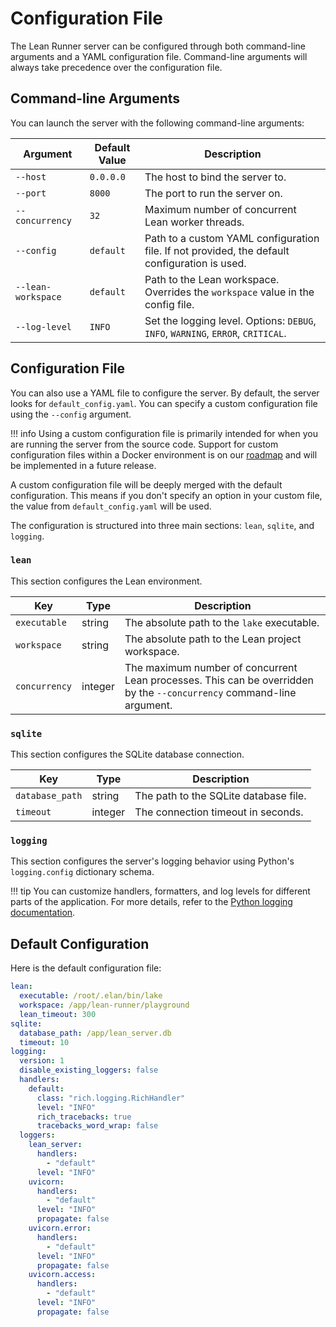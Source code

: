 # Configuration File

The Lean Runner server can be configured through both command-line arguments and a YAML configuration file. Command-line arguments will always take precedence over the configuration file.

## Command-line Arguments

You can launch the server with the following command-line arguments:

| Argument | Default Value | Description |
|---|---|---|
| `--host` | `0.0.0.0` | The host to bind the server to. |
| `--port` | `8000` | The port to run the server on. |
| `--concurrency` | `32` | Maximum number of concurrent Lean worker threads. |
| `--config` | `default` | Path to a custom YAML configuration file. If not provided, the default configuration is used. |
| `--lean-workspace`| `default` | Path to the Lean workspace. Overrides the `workspace` value in the config file. |
| `--log-level` | `INFO` | Set the logging level. Options: `DEBUG`, `INFO`, `WARNING`, `ERROR`, `CRITICAL`. |

## Configuration File

You can also use a YAML file to configure the server. By default, the server looks for `default_config.yaml`. You can specify a custom configuration file using the `--config` argument.

!!! info
    Using a custom configuration file is primarily intended for when you are running the server from the source code. Support for custom configuration files within a Docker environment is on our [roadmap](../dev/todos.md) and will be implemented in a future release.

A custom configuration file will be deeply merged with the default configuration. This means if you don't specify an option in your custom file, the value from `default_config.yaml` will be used.

The configuration is structured into three main sections: `lean`, `sqlite`, and `logging`.

### `lean`

This section configures the Lean environment.

| Key | Type | Description |
|---|---|---|
| `executable` | string | The absolute path to the `lake` executable. |
| `workspace` | string | The absolute path to the Lean project workspace. |
| `concurrency` | integer | The maximum number of concurrent Lean processes. This can be overridden by the `--concurrency` command-line argument. |

### `sqlite`

This section configures the SQLite database connection.

| Key | Type | Description |
|---|---|---|
| `database_path` | string | The path to the SQLite database file. |
| `timeout` | integer | The connection timeout in seconds. |

### `logging`

This section configures the server's logging behavior using Python's `logging.config` dictionary schema.

!!! tip
    You can customize handlers, formatters, and log levels for different parts of the application. For more details, refer to the [Python logging documentation](https://docs.python.org/3/library/logging.config.html#dictionary-schema-details).

## Default Configuration

Here is the default configuration file:

```yaml title="packages/server/lean_server/config/default_config.yaml"
lean:
  executable: /root/.elan/bin/lake
  workspace: /app/lean-runner/playground
  lean_timeout: 300
sqlite:
  database_path: /app/lean_server.db
  timeout: 10
logging:
  version: 1
  disable_existing_loggers: false
  handlers:
    default:
      class: "rich.logging.RichHandler"
      level: "INFO"
      rich_tracebacks: true
      tracebacks_word_wrap: false
  loggers:
    lean_server:
      handlers:
        - "default"
      level: "INFO"
    uvicorn:
      handlers:
        - "default"
      level: "INFO"
      propagate: false
    uvicorn.error:
      handlers:
        - "default"
      level: "INFO"
      propagate: false
    uvicorn.access:
      handlers:
        - "default"
      level: "INFO"
      propagate: false
```
